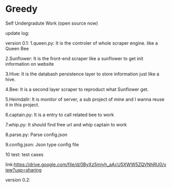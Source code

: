 Greedy
======

Self Undergradute Work
(open source now)

update log:

version 0.1:
1.queen.py: It is the controler of whole scraper engine. like a Queen Bee

2.Sunflower: It is the front-end scraper like a sunflower to get init information on website

3.Hive: It is the databash persistence layer to store information just like a hive.

4.Bee: It is a second layer scraper to reproduct what Sunflower get.

5.Heimdallr: It is monitor of server, a sub project of mine and I wanna reuse it in this project.

6.captain.py: It is a entry to call related bee to work

7.whip.py: It should find free url and whip captain to work

8.parse.py: Parse config.json

9.config.json: Json type config file

10 test: test cases

link:https://drive.google.com/file/d/0ByXz5miyh_aAcU5XWW5ZQVNhRU0/view?usp=sharing

version 0.2:
